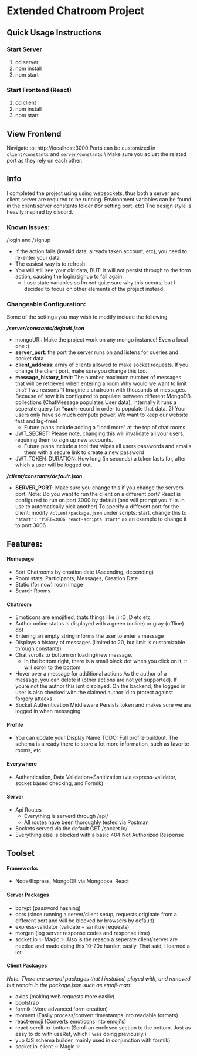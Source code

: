 # Extended Chatroom Project

## Quick Usage Instructions
### Start Server

1. cd server
2. npm install
3. npm start

### Start Frontend (React)

1. cd client
2. npm install
3. npm start

## View Frontend

Navigate to: http://localhost:3000
Ports can be customized in `client/constants` and `server/constants` \\
Make sure you adjust the related port as they rely on each other.

## Info

I completed the project using using websockets, thus both a server and client server are required to be running.
Environment variables can be found in the client/server constants folder (for setting port, etc)
The design style is heavily inspired by discord.

### Known Issues:
/login and /signup
-   If the action fails (invalid data, already taken account, etc), you need to re-enter your data.
-   The easiest way is to refresh.
-   You will still see your old data, BUT: it will not persist through to the form action, causing the login/signup to fail again.
    -   I use state variables so Im not quite sure why this occurs, but I decided to focus on other elements of the project instead.

### Changeable Configuration:
Some of the settings you may wish to modify include the following

***/server/constants/default.json***
-   mongoURI: Make the project work on any mongo instance! Even a local one :)
-   **server_port**: the port the server runs on and listens for queries and socket data
-   **client_address**: array of clients allowed to make socket requests. If you change the client port, make sure you change this too.
-   **message_history_limit**: The number maximum number of messages that will be retrieved when entering a room
        Why would we want to limit this? Two reasons
        1) Imagine a chatroom with thousands of messages. Because of how it is configured to populate between different MongoDB collections (ChatMessage populates User data), internally it runs a seperate query for ***each** record in order to populate that data.
        2) Your users only have so much compute power. We want to keep our website fast and lag-free!
    -   Future plans include adding a "load more" at the top of chat rooms
-   JWT_SECRET: Please note, changing this will invalidate all your users, requiring them to sign up new accounts. 
    -   Future plans include a tool that wipes all users passwords and emails them with a secure link to create a new password
-   JWT_TOKEN_DURATION: How long (in seconds) a token lasts for, after which a user will be logged out. 

***/client/constants/default.json***
-   **SERVER_PORT**: Make sure you change this if you change the servers port.
Note: Do you want to run the client on a different port? React is configured to run on port 3000 by default (and will prompt you if its in use to automatically pick another)
To specify a different port for the client: modify `/client/package.json` under scripts: start, change this to `"start": "PORT=3006 react-scripts start"` as an example to change it to port 3006

## Features:
#### Homepage
-   Sort Chatrooms by creation date (Ascending, decending)
-   Room stats: Participants, Messages, Creation Date
-   Static (for now) room image
-   Search Rooms

#### Chatroom
-   Emoticons are emojified, thats things like :) :D ;D etc etc
-   Author online status is displayed with a green (online) or gray (offline) dot
-   Entering an empty string informs the user to enter a message
-   Displays a history of messages (limited to 20, but limit is customizable through constants)
-   Chat scrolls to bottom on loading/new message.
    -   In the bottom right, there is a small black dot when you click on it, it will scroll to the bottom
-   Hover over a message for additional actions
    As the author of a message, you can delete it (other actions are not yet supported). If youre not the author this isnt displayed.
    On the backend, the logged in user is also checked with the claimed author id to protect against forgery attacks
-   Socket Authentication Middleware
    Persists token and makes sure we are logged in when messaging
    
#### Profile
-   You can update your Display Name
    TODO: Full profile buildout. The schema is already there to store a lot more information, such as favorite rooms, etc.
    
#### Everywhere
-   Authentication, Data Validation+Sanitization (via express-validator, socket based checking, and Formik)

#### Server
-   Api Routes
    -   Everything is serverd through <server>/api/
    -   All routes have been thoroughly tested via Postman
-   Sockets served via the default GET <server>/socket.io/
-   Everything else is blocked with a basic 404 Not Authorized Response

## Toolset
#### Frameworks
-   Node/Express, MongoDB via Mongoose, React

#### Server Packages
-   bcrypt              (password hashing)
-   cors                (since running a server/client setup, requests originate from a different port and will be blocked by browsers by default)
-   express-validator   (validate + sanitize requests)
-   morgan              (log server response codes and response time)
-   socket.io           ✨ Magic ✨ Also is the reason a seperate client/server are needed and made doing this 10-20x harder, easily. That said, I learned a lot.

#### Client Packages
*Note: There are several packages that I installed, played with, and removed but remain in the package.json such as emoji-mart*
-   axios                   (making web requests more easily)
-   bootstrap               
-   formik                  (More advanced form creation)
-   moment                  (Easily process/convert timestamps into readable formats)
-   react-emoji             (Converts emoticons into emoji's)
-   react-scroll-to-bottom  (Scroll an enclosed section to the bottom. Just as easy to do with useRef, which I was doing previously.)
-   yup                     (JS schema builder, mainly used in conjunction with formik)
-   socket.io-client        ✨ Magic ✨

